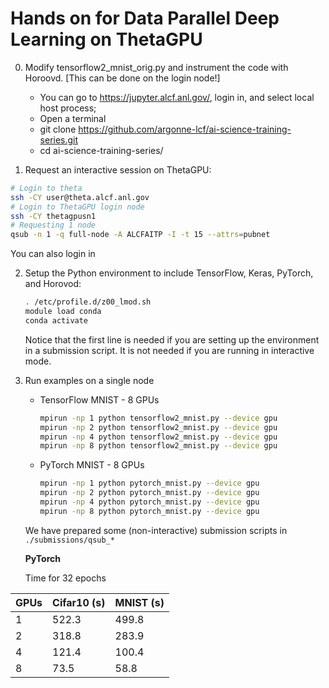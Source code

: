 # Hands on for Data Parallel Deep Learning on ThetaGPU

0. Modify tensorflow2_mnist_orig.py and instrument the code with Horoovd. [This can be done on the login node!]
    * You can go to https://jupyter.alcf.anl.gov/, login in, and select local host process; 
    * Open a terminal
    * git clone https://github.com/argonne-lcf/ai-science-training-series.git
    * cd ai-science-training-series/

1. Request an interactive session on ThetaGPU:
```bash
# Login to theta
ssh -CY user@theta.alcf.anl.gov
# Login to ThetaGPU login node
ssh -CY thetagpusn1 
# Requesting 1 node  
qsub -n 1 -q full-node -A ALCFAITP -I -t 15 --attrs=pubnet
```

You can also login in 

2. Setup the Python environment to include TensorFlow, Keras, PyTorch, and Horovod:
   ```bash
   . /etc/profile.d/z00_lmod.sh
   module load conda
   conda activate
   ```
   Notice that the first line is needed if you are setting up the environment in a submission script. It is not needed if you are running in interactive mode. 
   
3. Run examples on a single node
   -  TensorFlow MNIST - 8 GPUs
      ```bash
      mpirun -np 1 python tensorflow2_mnist.py --device gpu
      mpirun -np 2 python tensorflow2_mnist.py --device gpu
      mpirun -np 4 python tensorflow2_mnist.py --device gpu
      mpirun -np 8 python tensorflow2_mnist.py --device gpu
      ```
     
   - PyTorch MNIST - 8 GPUs
     ```bash
     mpirun -np 1 python pytorch_mnist.py --device gpu
     mpirun -np 2 python pytorch_mnist.py --device gpu
     mpirun -np 4 python pytorch_mnist.py --device gpu
     mpirun -np 8 python pytorch_mnist.py --device gpu
     ```
  
   We have prepared some (non-interactive) submission scripts in `./submissions/qsub_*`
   
   
   **PyTorch**
   
   Time for 32 epochs 
   
| GPUs | Cifar10 (s) | MNIST (s) |
| ---- | ---------------------- | -------------------- |
|    1 |            522.3       |         499.8        |
|    2 |            318.8       |         283.9        |
|    4 |            121.4       |         100.4        |
|    8 |             73.5       |         58.8         |
